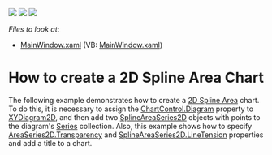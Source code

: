 <!-- default badges list -->
![](https://img.shields.io/endpoint?url=https://codecentral.devexpress.com/api/v1/VersionRange/128569240/21.1.5%2B)
[![](https://img.shields.io/badge/Open_in_DevExpress_Support_Center-FF7200?style=flat-square&logo=DevExpress&logoColor=white)](https://supportcenter.devexpress.com/ticket/details/T172081)
[![](https://img.shields.io/badge/📖_How_to_use_DevExpress_Examples-e9f6fc?style=flat-square)](https://docs.devexpress.com/GeneralInformation/403183)
<!-- default badges end -->
<!-- default file list -->
*Files to look at*:

* [MainWindow.xaml](./CS/SplineAreaChart/MainWindow.xaml) (VB: [MainWindow.xaml](./VB/SplineAreaChart/MainWindow.xaml))
<!-- default file list end -->
# How to create a 2D Spline Area Chart

The following example demonstrates how to create a [2D Spline Area](https://docs.devexpress.com/WPF/17679/controls-and-libraries/charts-suite/chart-control/fundamentals/series-fundamentals/2d-series-types/area-series/spline-area?p=netframework) chart. To do this, it is necessary to assign the [ChartControl.Diagram](https://docs.devexpress.com/WPF/DevExpress.Xpf.Charts.ChartControl.Diagram?p=netframework) property to [XYDiagram2D](https://docs.devexpress.com/WPF/DevExpress.Xpf.Charts.XYDiagram2D?p=netframework), and then add two [SplineAreaSeries2D](https://docs.devexpress.com/WPF/DevExpress.Xpf.Charts.SplineAreaSeries2D?p=netframework) objects with points to the diagram's [Series](https://docs.devexpress.com/WPF/DevExpress.Xpf.Charts.Diagram.Series?p=netframework) collection.
Also, this example shows how to specify [AreaSeries2D.Transparency](https://docs.devexpress.com/WPF/DevExpress.Xpf.Charts.AreaSeries2D.Transparency?p=netframework) and [SplineAreaSeries2D.LineTension](https://docs.devexpress.com/WPF/DevExpress.Xpf.Charts.SplineAreaSeries2D.LineTension?p=netframework) properties and add a title to a chart.
